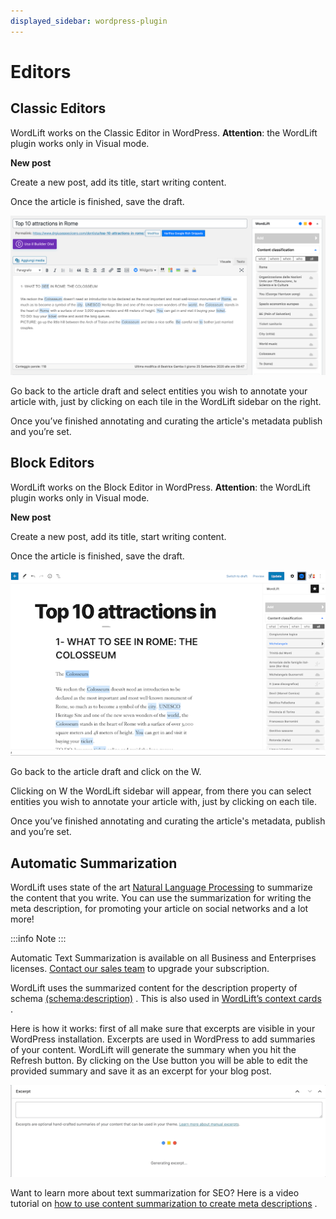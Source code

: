 ```yaml
---
displayed_sidebar: wordpress-plugin
---
```


# Editors

## Classic Editors

WordLift works on the Classic Editor in WordPress. 
**Attention**: the WordLift plugin works only in Visual mode. 

**New post**

Create a new post, add its title, start writing content.

Once the article is finished, save the draft.

![image](./images/classic-editor.png)

Go back to the article draft and select entities you wish to annotate your article with, just by clicking on each tile in the WordLift sidebar on the right.

Once you’ve finished annotating and curating the article's metadata publish and you’re  set.

## Block Editors

WordLift works on the Block Editor in WordPress. 
**Attention**: the WordLift plugin works only in Visual mode. 

**New post**

Create a new post, add its title, start writing content.

Once the article is finished, save the draft.

![image](./images/block-editor.png)

Go back to the article draft and click on the W.

Clicking on W the WordLift sidebar will appear, from there you can select entities you wish to annotate your article with, just by clicking on each tile.

Once you’ve finished annotating and curating the article's metadata, publish and you’re  set.

## Automatic Summarization

WordLift uses state of the art [Natural Language Processing](https://wordlift.io/blog/en/entity/natural-language-processing/) to summarize the content that you write. You can use the summarization for writing the meta description, for promoting your article on social networks and a lot more!

:::info Note
:::

Automatic Text Summarization is available on all Business and Enterprises licenses. [Contact our sales team](https://wordlift.io/contact-us/) to upgrade your subscription.

WordLift uses the summarized content for the description property of schema [(schema:description)](https://schema.org/description) . This is also used in [WordLift’s context cards](https://wordlift.io/blog/en/entity/context-card/) .

Here is how it works: first of all make sure that excerpts are visible in your WordPress installation. Excerpts are used in WordPress to add summaries of your content. WordLift will generate the summary when you hit the Refresh button. By clicking on the Use button you will be able to edit the provided summary and save it as an excerpt for your blog post.

![image](./images/automatic-summarization.gif)

Want to learn more about text summarization for SEO? Here is a video tutorial on [how to use content summarization to create meta descriptions](https://wordlift.io/academy-entries/generating-meta-descriptions-bert/) .
